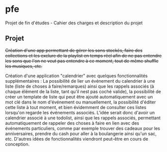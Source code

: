 # pfe

Projet de fin d'études - Cahier des charges et description du projet

## Projet
~~Création d'une app permettant de gérer les sons stockés, faire des collections et les exclure de la playlist en temps réel afin de ne pas entendre les sons que l'on ne veut pas entendre à ce moment, tout de même shuffle les musiques, etc.~~

Création d'une application "calendrier" avec quelques fonctionnalités supplémentaires : La possibilité de lier un événement du calendrier à une liste (liste de choses à faire/remarques) ainsi que les rappels associés (à chaque élément de la liste, tant qu'il nest pas coché valide), la possibilité de créer un template de liste qui peut être ajouté automatiquement avec un mot clé dans le nom d'événement ou manuellement, la possibilité d'éditer cette liste à tout moment, et bien évidemment de consulter ces listes lorsqu'on regarde les événements associés.
L'idée serait donc d'avoir un calendrier associé à une todolist, ainsi que les rappels associés, permettant automatiquement de rappeler des choses à faire en lien avec des événements particuliers, comme par exemple trouver des cadeaux pour les anniversaires, prendre du cash pour aller à la boulangerie ainsi qu'un sac, etc.
D'autres idées de fonctionnalités viendront peut-être en cours de conception.
